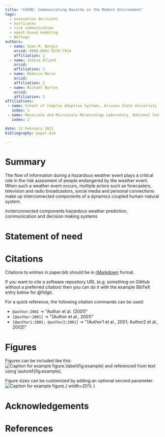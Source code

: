 ```yaml
---
title: 'CHIME: Communicating Hazards in the Modern Environment'
tags:
  - evacuation decisions
  - hurricanes
  - risk communication
  - agent-based modeling
  - Netlogo
authors:
  - name: Sean M. Bergin
    orcid: 0000-0001-9576-7914
    affiliation: 1
  - name: Joshua Alland
    orcid: 
    affiliation: 2
  - name: Rebecca Morss
    orcid: 
    affiliation: 2
  - name: Michael Barton
    orcid: 
    affiliation: 2
affiliations:
 - name: School of Complex Adaptive Systems, Arizona State University
   index: 1
 - name: Mesoscale and Microscale Meteorology Laboratory, National Center for Atmospheric Research
   index: 2

date: 13 February 2021
bibliography: paper.bib

---
```


# Summary

The flow of information during a hazardous weather event plays a critical role in the risk assesment of people endangered by the weather event. When such a weather event occurs, multiple actors such as forecasters, television and radio broadcastors, social media and personal connections make up interconnected components of a dynamics coupled human-natural system. 

incterconnected components hazardous weather prediction, communication and decision making systems 

# Statement of need





# Citations

Citations to entries in paper.bib should be in
[rMarkdown](http://rmarkdown.rstudio.com/authoring_bibliographies_and_citations.html)
format.

If you want to cite a software repository URL (e.g. something on GitHub without a preferred
citation) then you can do it with the example BibTeX entry below for @fidgit.

For a quick reference, the following citation commands can be used:
- `@author:2001`  ->  "Author et al. (2001)"
- `[@author:2001]` -> "(Author et al., 2001)"
- `[@author1:2001; @author2:2001]` -> "(Author1 et al., 2001; Author2 et al., 2002)"

# Figures

Figures can be included like this:
![Caption for example figure.\label{fig:example}](figure.png)
and referenced from text using \autoref{fig:example}.

Figure sizes can be customized by adding an optional second parameter:
![Caption for example figure.](figure.png){ width=20% }

# Acknowledgements



# References
